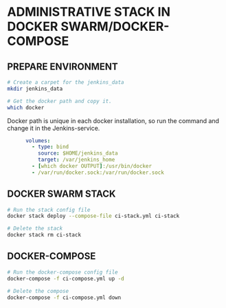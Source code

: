# ADMINISTRATIVE STACK IN DOCKER SWARM/DOCKER-COMPOSE

## PREPARE ENVIRONMENT

```bash 
# Create a carpet for the jenkins_data
mkdir jenkins_data

# Get the docker path and copy it.
which docker
```

Docker path is unique in each docker installation, so run the command and change it in the Jenkins-service.

```yaml
      volumes:
        - type: bind
          source: $HOME/jenkins_data
          target: /var/jenkins_home
        - [which docker OUTPUT]:/usr/bin/docker
        - /var/run/docker.sock:/var/run/docker.sock
```




## DOCKER SWARM STACK
```bash
# Run the stack config file
docker stack deploy --compose-file ci-stack.yml ci-stack

# Delete the stack
docker stack rm ci-stack
```


## DOCKER-COMPOSE

```bash
# Run the docker-compose config file
docker-compose -f ci-compose.yml up -d

# Delete the compose
docker-compose -f ci-compose.yml down
```
